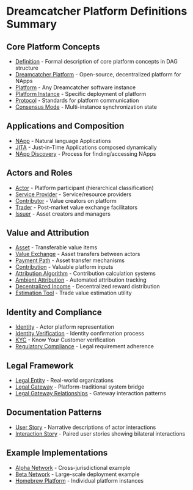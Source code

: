 # Dreamcatcher Platform Definitions Summary

## Core Platform Concepts
- [Definition](gold-definitions/definition.md) - Formal description of core platform concepts in DAG structure
- [Dreamcatcher Platform](gold-definitions/dreamcatcher.md) - Open-source, decentralized platform for NApps
- [Platform](gold-definitions/platform.md) - Any Dreamcatcher software instance
- [Platform Instance](gold-definitions/platform-instance.md) - Specific deployment of platform
- [Protocol](gold-definitions/protocol.md) - Standards for platform communication
- [Consensus Mode](gold-definitions/consensus-mode.md) - Multi-instance synchronization state

## Applications and Composition
- [NApp](gold-definitions/napp.md) - Natural language Applications
- [JITA](gold-definitions/jita.md) - Just-in-Time Applications composed dynamically
- [NApp Discovery](gold-definitions/napp-discovery.md) - Process for finding/accessing NApps

## Actors and Roles
- [Actor](gold-definitions/actor.md) - Platform participant (hierarchical classification)
- [Service Provider](gold-definitions/service-provider.md) - Service/resource providers
- [Contributor](gold-definitions/contributor.md) - Value creators on platform
- [Trader](gold-definitions/trader.md) - Post-market value exchange facilitators
- [Issuer](gold-definitions/issuer.md) - Asset creators and managers

## Value and Attribution
- [Asset](gold-definitions/asset.md) - Transferable value items
- [Value Exchange](gold-definitions/value-exchange.md) - Asset transfers between actors
- [Payment Path](gold-definitions/payment-path.md) - Asset transfer mechanisms
- [Contribution](gold-definitions/contribution.md) - Valuable platform inputs
- [Attribution Algorithm](gold-definitions/attribution-algorithm.md) - Contribution calculation systems
- [Ambient Attribution](gold-definitions/ambient-attribution.md) - Automated attribution tracking
- [Decentralized Income](gold-definitions/decentralized-income.md) - Decentralized reward distribution
- [Estimation Tool](gold-definitions/estimation-tool.md) - Trade value estimation utility

## Identity and Compliance
- [Identity](gold-definitions/identity.md) - Actor platform representation
- [Identity Verification](gold-definitions/identity-verification.md) - Identity confirmation process
- [KYC](gold-definitions/kyc.md) - Know Your Customer verification
- [Regulatory Compliance](gold-definitions/regulatory-compliance.md) - Legal requirement adherence

## Legal Framework
- [Legal Entity](gold-definitions/legal-entity.md) - Real-world organizations
- [Legal Gateway](gold-definitions/legal-gateway.md) - Platform-traditional system bridge
- [Legal Gateway Relationships](gold-definitions/legal-gateway-relationships.md) - Gateway interaction patterns

## Documentation Patterns
- [User Story](gold-definitions/user-story.md) - Narrative descriptions of actor interactions
- [Interaction Story](gold-definitions/interaction-story.md) - Paired user stories showing bilateral interactions

## Example Implementations
- [Alpha Network](gold-definitions/alpha-network.md) - Cross-jurisdictional example
- [Beta Network](gold-definitions/beta-network.md) - Large-scale deployment example
- [Homebrew Platform](gold-definitions/homebrew-platform.md) - Individual platform instances
